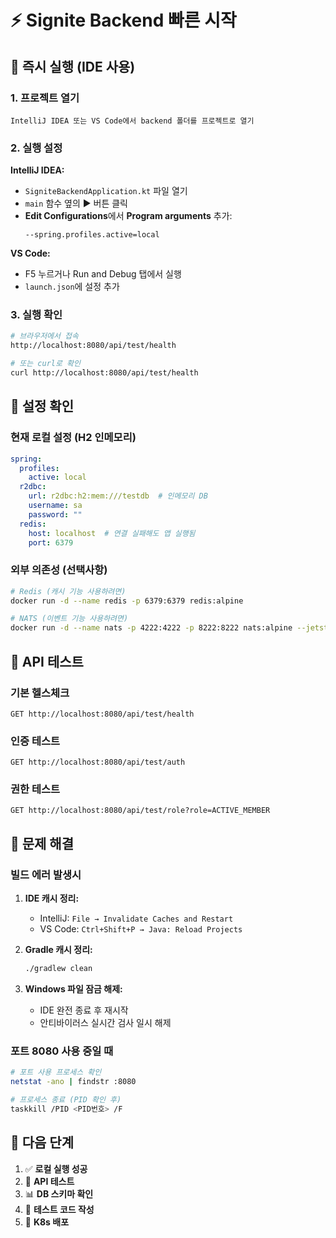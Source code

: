 # ⚡ Signite Backend 빠른 시작

## 🎯 즉시 실행 (IDE 사용)

### 1. 프로젝트 열기
```
IntelliJ IDEA 또는 VS Code에서 backend 폴더를 프로젝트로 열기
```

### 2. 실행 설정
**IntelliJ IDEA:**
- `SigniteBackendApplication.kt` 파일 열기
- `main` 함수 옆의 ▶️ 버튼 클릭
- **Edit Configurations**에서 **Program arguments** 추가:
  ```
  --spring.profiles.active=local
  ```

**VS Code:**
- F5 누르거나 Run and Debug 탭에서 실행
- `launch.json`에 설정 추가

### 3. 실행 확인
```bash
# 브라우저에서 접속
http://localhost:8080/api/test/health

# 또는 curl로 확인
curl http://localhost:8080/api/test/health
```

## 🔧 설정 확인

### 현재 로컬 설정 (H2 인메모리)
```yaml
spring:
  profiles:
    active: local
  r2dbc:
    url: r2dbc:h2:mem:///testdb  # 인메모리 DB
    username: sa
    password: ""
  redis:
    host: localhost  # 연결 실패해도 앱 실행됨
    port: 6379
```

### 외부 의존성 (선택사항)
```bash
# Redis (캐시 기능 사용하려면)
docker run -d --name redis -p 6379:6379 redis:alpine

# NATS (이벤트 기능 사용하려면)  
docker run -d --name nats -p 4222:4222 -p 8222:8222 nats:alpine --jetstream
```

## 🧪 API 테스트

### 기본 헬스체크
```http
GET http://localhost:8080/api/test/health
```

### 인증 테스트  
```http
GET http://localhost:8080/api/test/auth
```

### 권한 테스트
```http
GET http://localhost:8080/api/test/role?role=ACTIVE_MEMBER
```

## 🚨 문제 해결

### 빌드 에러 발생시
1. **IDE 캐시 정리:**
   - IntelliJ: `File → Invalidate Caches and Restart`
   - VS Code: `Ctrl+Shift+P → Java: Reload Projects`

2. **Gradle 캐시 정리:**
   ```bash
   ./gradlew clean
   ```

3. **Windows 파일 잠금 해제:**
   - IDE 완전 종료 후 재시작
   - 안티바이러스 실시간 검사 일시 해제

### 포트 8080 사용 중일 때
```bash
# 포트 사용 프로세스 확인
netstat -ano | findstr :8080

# 프로세스 종료 (PID 확인 후)
taskkill /PID <PID번호> /F
```

## 🎯 다음 단계

1. ✅ **로컬 실행 성공**
2. 🧪 **API 테스트**  
3. 📊 **DB 스키마 확인**
4. 🔧 **테스트 코드 작성**
5. 🚀 **K8s 배포** 